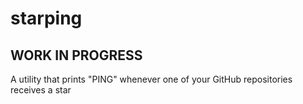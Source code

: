 # starping

## WORK IN PROGRESS

A utility that prints "PING" whenever one of your GitHub repositories receives a star
